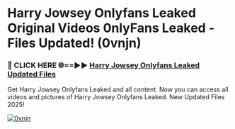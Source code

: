 # Harry Jowsey Onlyfans Leaked Original Videos 0nlyFans Leaked - Files Updated! (0vnjn)

<h3>🔴 CLICK HERE 🌐==►► <a href="https://tinyurl.com/2m67pmp6" rel="nofollow">Harry Jowsey Onlyfans Leaked Updated Files</a></h3>

Get Harry Jowsey Onlyfans Leaked and all content. Now you can access all videos and pictures of Harry Jowsey Onlyfans Leaked. New Updated Files 2025!

[![0vnjn](https://i.imgur.com/H4QAA4z.gif)](https://tinyurl.com/2m67pmp6)
